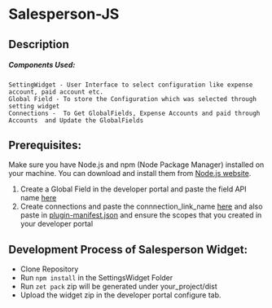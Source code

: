 # Salesperson-JS

## Description

<p></p>

<p></p>

##### Components Used: 

    SettingWidget - User Interface to select configuration like expense account, paid account etc.
    Global Field - To store the Configuration which was selected through setting widget
    Connections -  To Get GlobalFields, Expense Accounts and paid through Accounts  and Update the GlobalFields 



## Prerequisites:

Make sure you have Node.js and npm (Node Package Manager) installed on your machine. You can download and install them from [Node.js website](https://nodejs.org/).
1. Create a Global Field in the developer portal and paste the field API name [here](https://github.com/zoho/zohofinance-SalespersonWidget-JS/blob/d260b846fc9ab80d8540fd9c119fe7edc411b16d/Salesperson-settingWidget/app/js/extension.js#L65)
2. Create connections and paste the connnection_link_name [here](https://github.com/zoho/zohofinance-SalespersonWidget-JS/blob/d260b846fc9ab80d8540fd9c119fe7edc411b16d/Salesperson-settingWidget/app/js/extension.js#L64) and also paste in [plugin-manifest.json](https://github.com/zoho/zohofinance-SalespersonWidget-JS/blob/d260b846fc9ab80d8540fd9c119fe7edc411b16d/Salesperson-settingWidget/plugin-manifest.json#L21) and ensure the scopes that you created in your developer portal

              
## Development Process of Salesperson Widget:
* Clone Repository
* Run `npm install` in the SettingsWidget Folder
* Run `zet pack` zip will be generated under your_project/dist 
* Upload the widget zip in the developer portal configure tab.
  
